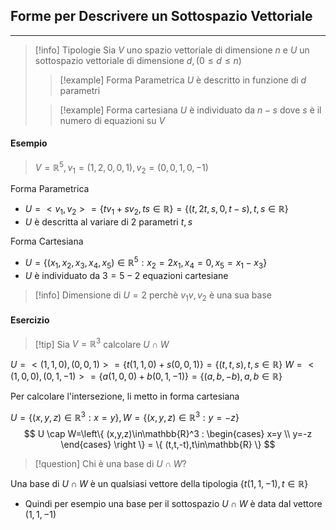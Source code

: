 ## Forme per Descrivere un Sottospazio Vettoriale
---

>[!info] Tipologie
>Sia $V$ uno spazio vettoriale di dimensione $n$ e $U$ un sottospazio vettoriale di dimensione $d,(0\leq d\leq n)$
>>[!example] Forma Parametrica
>>$U$ è descritto in funzione di $d$ parametri
>
>>[!example] Forma cartesiana
>>$U$ è individuato da $n-s$ dove $s$ è il numero di equazioni su $V$

#### Esempio
>$V=\mathbb{R}^5, v_{1}=(1,2,0,0,1),v_{2}=(0,0,1,0,-1)$

Forma Parametrica
- $U= <v_{1},v_{2}> =\{ tv_{1}+sv_{2}, ts \in\mathbb{R} \}= \{ (t,2t,s,0,t-s), t,s\in \mathbb{R} \}$
- $U$ è descritta al variare di 2 parametri $t,s$

Forma Cartesiana
- $U=\{ (x_{1},x_{2},x_{3},x_{4},x_{5})\in \mathbb{R}^5:x_{2}=2x_{1},x_{4}=0,x_{5}=x_{1}-x_{3} \}$
- $U$ è individuato da $3=5-2$ equazioni cartesiane

>[!info] Dimensione di $U = 2$ perchè $v_{1}v,v_{2}$  è una sua base

#### Esercizio
>[!tip] Sia $V=\mathbb{R}^3$ calcolare $U \cap W$

$U = <(1,1,0),(0,0,1)> =\{ t(1,1,0)+s(0,0,1) \}=\{ (t,t,s), t,s \in\mathbb{R} \}$
$W= <(1,0,0),(0,1,-1)> =\{ a(1,0,0)+b(0,1,-1) \}=\{ (a,b,-b), a,b\in\mathbb{R} \}$

Per calcolare l'intersezione, li metto in forma cartesiana

$U=\{ (x,y,z)\in\mathbb{R}^3 :x=y\}, W=\{ (x,y,z)\in\mathbb{R}^3:y=-z \}$
$$
U \cap W=\left\{ (x,y,z)\in\mathbb{R}^3 :
\begin{cases}
x=y \\
y=-z
\end{cases} \right \} = \{ (t,t,-t),t\in\mathbb{R} \}
$$

>[!question] Chi è una base di $U\cap W$?

Una base di $U \cap W$ è un qualsiasi vettore della tipologia $\{ t(1,1,-1), t\in\mathbb{R} \}$
- Quindi per esempio una base per il sottospazio $U \cap W$ è data dal vettore $(1,1,-1)$
